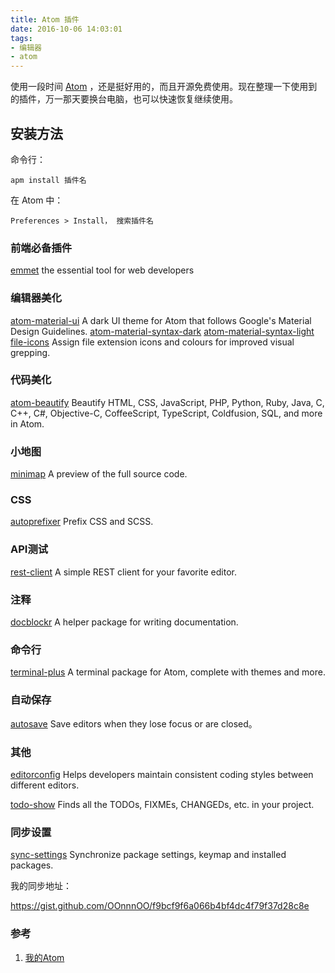 ```yaml
---
title: Atom 插件
date: 2016-10-06 14:03:01
tags:
- 编辑器
- atom
---
```


使用一段时间 [Atom](https://atom.io) ，还是挺好用的，而且开源免费使用。现在整理一下使用到的插件，万一那天要换台电脑，也可以快速恢复继续使用。
<!-- more -->

## 安装方法
命令行：

    apm install 插件名

在 Atom 中：

    Preferences > Install， 搜索插件名

### 前端必备插件
[emmet](https://atom.io/packages/emmet) the essential tool for web developers

### 编辑器美化
[atom-material-ui](https://atom.io/themes/atom-material-ui) A dark UI theme for Atom that follows Google's Material Design Guidelines.
[atom-material-syntax-dark](https://atom.io/themes/atom-material-syntax-dark)
[atom-material-syntax-light](https://atom.io/themes/atom-material-syntax-light)
[file-icons](https://atom.io/packages/file-icons) Assign file extension icons and colours for improved visual grepping.

### 代码美化 
[atom-beautify](https://atom.io/packages/atom-beautify) Beautify HTML, CSS, JavaScript, PHP, Python, Ruby, Java, C, C++, C#, Objective-C, CoffeeScript, TypeScript, Coldfusion, SQL, and more in Atom.

### 小地图
[minimap](https://atom.io/packages/minimap) A preview of the full source code.

### CSS
[autoprefixer](https://atom.io/packages/autoprefixer) Prefix CSS and SCSS.

### API测试
[rest-client](https://atom.io/packages/rest-client) A simple REST client for your favorite editor.

### 注释
[docblockr](https://atom.io/packages/docblockr) A helper package for writing documentation.

### 命令行
[terminal-plus](https://atom.io/packages/terminal-plus) A terminal package for Atom, complete with themes and more.

### 自动保存
[autosave](https://atom.io/packages/autosave) Save editors when they lose focus or are closed。

### 其他
[editorconfig](https://atom.io/packages/editorconfig) Helps developers maintain consistent coding styles between different editors.

[todo-show](https://atom.io/packages/todo-show) Finds all the TODOs, FIXMEs, CHANGEDs, etc. in your project.

### 同步设置
[sync-settings](https://atom.io/packages/sync-settings) Synchronize package settings, keymap and installed packages.

我的同步地址：

<https://gist.github.com/OOnnnOO/f9bcf9f6a066b4bf4dc4f79f37d28c8e>

### 参考

1. [我的Atom](https://atom-china.org/t/atom/1950)


